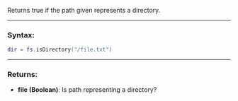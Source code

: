Returns true if the path given represents a directory.

---

### Syntax:
```lua
dir = fs.isDirectory("/file.txt")
```

---

### Returns:

* **file (Boolean)**: Is path representing a directory?
